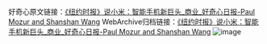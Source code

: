 好奇心原文链接：[《纽约时报》说小米：智能手机新巨头_商业_好奇心日报-Paul Mozur and Shanshan Wang](https://www.qdaily.com/articles/4441.html)
WebArchive归档链接：[《纽约时报》说小米：智能手机新巨头_商业_好奇心日报-Paul Mozur and Shanshan Wang](http://web.archive.org/web/20190623160819/https://www.qdaily.com/articles/4441.html)
![image](http://ww3.sinaimg.cn/large/007d5XDpgy1g3w1yy24u3j30u02y9nc6)